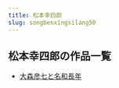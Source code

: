 ```yaml
---
title: 松本幸四郎
slug: songbenxingsilang50
---
```


## 松本幸四郎の作品一覧

- [大森彦七と名和長年](dasenyanqitominghechangnian87)
